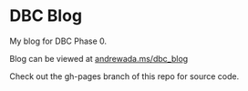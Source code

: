 DBC Blog
========

My blog for DBC Phase 0.

Blog can be viewed at [andrewada.ms/dbc_blog](http://andrewada.ms/dbc_blog "DBC Blog")

Check out the gh-pages branch of this repo for source code.


